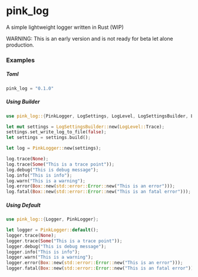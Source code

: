# pink_log

A simple lightweight logger written in Rust (WIP)



WARNING: This is an early version and is not ready for beta let alone production.



### Examples

##### Toml

```rust
pink_log = "0.1.0"
```



##### Using Builder

```rust
use pink_log::{PinkLogger, LogSettings, LogLevel, LogSettingsBuilder, Logger};

let mut settings = LogSettingsBuilder::new(LogLevel::Trace);
settings.set_write_log_to_file(false);
let settings = settings.build();

let log = PinkLogger::new(settings);

log.trace(None);
log.trace(Some("This is a trace point"));
log.debug("This is debug message");
log.info("This is info");
log.warn("This is a warning");
log.error(Box::new(std::error::Error::new("This is an error")));
log.fatal(Box::new(std::error::Error::new("This is an fatal error")));
```

##### Using Default

```rust
use pink_log::{Logger, PinkLogger};

let logger = PinkLogger::default();
logger.trace(None);
logger.trace(Some("This is a trace point"));
logger.debug("This is debug message");
logger.info("This is info");
logger.warn("This is a warning");
logger.error(Box::new(std::error::Error::new("This is an error")));
logger.fatal(Box::new(std::error::Error::new("This is an fatal error")));
```
